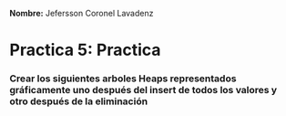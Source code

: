 **Nombre:** Jefersson Coronel Lavadenz

# Practica 5: Practica

### Crear los siguientes arboles Heaps representados gráficamente uno después del insert de todos los valores y otro después de la eliminación